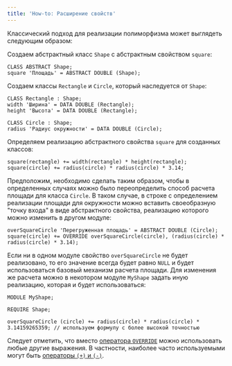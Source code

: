 ```yaml
---
title: 'How-to: Расширение свойств'
---
```


Классический подход для реализации полиморфизма может выглядеть следующим образом:

Создаем абстрактный класс `Shape` с абстрактным свойством `square`:

```lsf
CLASS ABSTRACT Shape;
square 'Площадь' = ABSTRACT DOUBLE (Shape);
```

Создаем классы `Rectangle` и `Circle`, который наследуется от `Shape`:

```lsf
CLASS Rectangle : Shape;
width 'Ширина' = DATA DOUBLE (Rectangle);
height 'Высота' = DATA DOUBLE (Rectangle);

CLASS Circle : Shape;
radius 'Радиус окружности' = DATA DOUBLE (Circle);
```

Определяем реализацию абстрактного свойства `square` для созданных классов:

```lsf
square(rectangle) += width(rectangle) * height(rectangle);
square(circle) += radius(circle) * radius(circle) * 3.14;
```

Предположим, необходимо сделать таким образом, чтобы в определенных случаях можно было переопределить способ расчета площади для класса `Circle`. В таком случае, в строке с определением реализации площади для окружности можно вставить своеобразную "точку входа" в виде абстрактного свойства, реализацию которого можно изменить в другом модуле:

```lsf
overSquareCircle 'Перегруженная площадь' = ABSTRACT DOUBLE (Circle);
square(circle) += OVERRIDE overSquareCircle(circle), (radius(circle) * radius(circle) * 3.14);
```

Если ни в одном модуле свойство `overSquareCircle` не будет реализовано, то его значение всегда будет равно `NULL` и будет использоваться базовый механизм расчета площади. Для изменения же расчета можно в некотором модуле `MyShape` задать иную реализацию, которая и будет использоваться:

```lsf
MODULE MyShape;

REQUIRE Shape;

overSquareCircle (circle) += radius(circle) * radius(circle) * 3.14159265359; // используем формулу с более высокой точностью
```

Следует отметить, что вместо [оператора `OVERRIDE`](OVERRIDE_operator.md) можно использовать любые другие выражения. В частности, наиболее часто используемыми могут быть [операторы `(+)` и `(-)`](Arithmetic_operators_+_-_..._.md).
